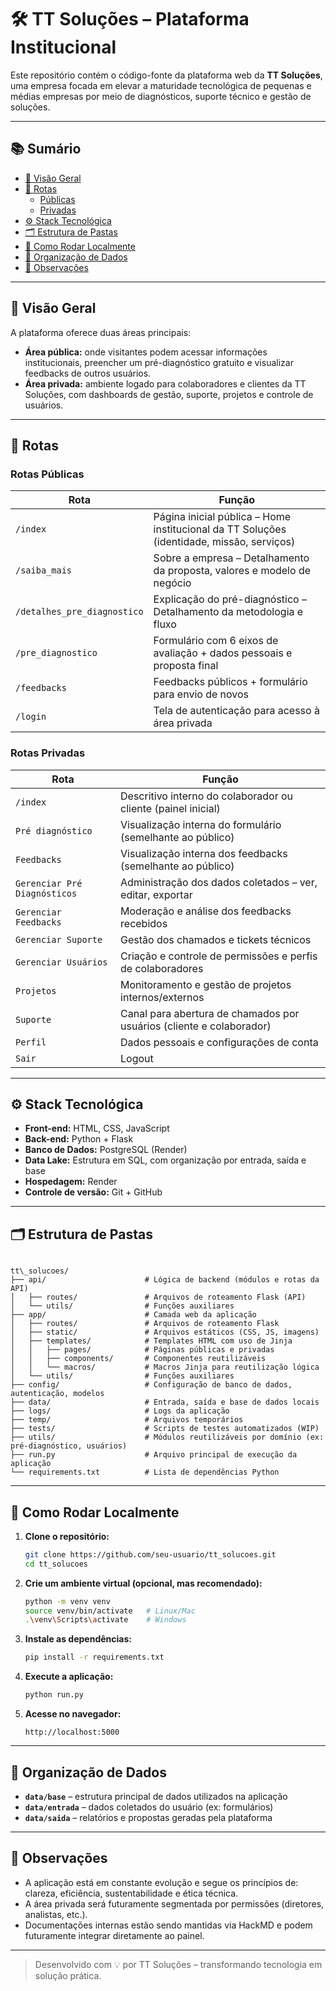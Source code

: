 # 🛠️ TT Soluções – Plataforma Institucional

Este repositório contém o código-fonte da plataforma web da **TT Soluções**, uma empresa focada em elevar a maturidade tecnológica de pequenas e médias empresas por meio de diagnósticos, suporte técnico e gestão de soluções.

---

## 📚 Sumário

- [🚀 Visão Geral](#visão-geral)
- [🔗 Rotas](#rotas)
  - [Públicas](#rotas-públicas)
  - [Privadas](#rotas-privadas)
- [⚙️ Stack Tecnológica](#stack-tecnológica)
- [🗂️ Estrutura de Pastas](#estrutura-de-pastas)
- [🧪 Como Rodar Localmente](#como-rodar-localmente)
- [📁 Organização de Dados](#organização-de-dados)
- [📌 Observações](#observações)

---

## 🚀 Visão Geral

A plataforma oferece duas áreas principais:

- **Área pública:** onde visitantes podem acessar informações institucionais, preencher um pré-diagnóstico gratuito e visualizar feedbacks de outros usuários.
- **Área privada:** ambiente logado para colaboradores e clientes da TT Soluções, com dashboards de gestão, suporte, projetos e controle de usuários.

---

## 🔗 Rotas

### Rotas Públicas

| Rota                        | Função                                                                                                                    |
| --------------------------- | ------------------------------------------------------------------------------------------------------------------------- |
| `/index`                    | Página inicial pública – Home institucional da TT Soluções (identidade, missão, serviços)                                |
| `/saiba_mais`               | Sobre a empresa – Detalhamento da proposta, valores e modelo de negócio                                                  |
| `/detalhes_pre_diagnostico`| Explicação do pré-diagnóstico – Detalhamento da metodologia e fluxo                                                      |
| `/pre_diagnostico`         | Formulário com 6 eixos de avaliação + dados pessoais e proposta final                                                    |
| `/feedbacks`               | Feedbacks públicos + formulário para envio de novos                                                                      |
| `/login`                   | Tela de autenticação para acesso à área privada                                                                          |

### Rotas Privadas

| Rota                         | Função                                                                                         |
| ---------------------------- | ---------------------------------------------------------------------------------------------- |
| `/index`                     | Descritivo interno do colaborador ou cliente (painel inicial)                                |
| `Pré diagnóstico`            | Visualização interna do formulário (semelhante ao público)                                   |
| `Feedbacks`                  | Visualização interna dos feedbacks (semelhante ao público)                                   |
| `Gerenciar Pré Diagnósticos` | Administração dos dados coletados – ver, editar, exportar                                    |
| `Gerenciar Feedbacks`        | Moderação e análise dos feedbacks recebidos                                                  |
| `Gerenciar Suporte`          | Gestão dos chamados e tickets técnicos                                                       |
| `Gerenciar Usuários`         | Criação e controle de permissões e perfis de colaboradores                                   |
| `Projetos`                   | Monitoramento e gestão de projetos internos/externos                                         |
| `Suporte`                    | Canal para abertura de chamados por usuários (cliente e colaborador)                         |
| `Perfil`                     | Dados pessoais e configurações de conta                                                      |
| `Sair`                       | Logout                                                                                       |

---

## ⚙️ Stack Tecnológica

- **Front-end:** HTML, CSS, JavaScript
- **Back-end:** Python + Flask
- **Banco de Dados:** PostgreSQL (Render)
- **Data Lake:** Estrutura em SQL, com organização por entrada, saída e base
- **Hospedagem:** Render
- **Controle de versão:** Git + GitHub

---

## 🗂️ Estrutura de Pastas

```

tt\_solucoes/
├── api/                      # Lógica de backend (módulos e rotas da API)
│   ├── routes/               # Arquivos de roteamento Flask (API)
│   └── utils/                # Funções auxiliares
├── app/                      # Camada web da aplicação
│   ├── routes/               # Arquivos de roteamento Flask
│   ├── static/               # Arquivos estáticos (CSS, JS, imagens)
│   ├── templates/            # Templates HTML com uso de Jinja
│   │   ├── pages/            # Páginas públicas e privadas
│   │   ├── components/       # Componentes reutilizáveis
│   │   └── macros/           # Macros Jinja para reutilização lógica
│   └── utils/                # Funções auxiliares
├── config/                   # Configuração de banco de dados, autenticação, modelos
├── data/                     # Entrada, saída e base de dados locais
├── logs/                     # Logs da aplicação
├── temp/                     # Arquivos temporários
├── tests/                    # Scripts de testes automatizados (WIP)
├── utils/                    # Módulos reutilizáveis por domínio (ex: pré-diagnóstico, usuários)
├── run.py                    # Arquivo principal de execução da aplicação
└── requirements.txt          # Lista de dependências Python

````

---

## 🧪 Como Rodar Localmente

1. **Clone o repositório:**

    ```bash
   git clone https://github.com/seu-usuario/tt_solucoes.git
   cd tt_solucoes
    ```

2. **Crie um ambiente virtual (opcional, mas recomendado):**

    ```bash
   python -m venv venv
   source venv/bin/activate   # Linux/Mac
   .\venv\Scripts\activate    # Windows
    ```

3. **Instale as dependências:**

    ```bash
   pip install -r requirements.txt
    ```

4. **Execute a aplicação:**

   ```bash
   python run.py
   ```

5. **Acesse no navegador:**

   ```
   http://localhost:5000
   ```

---

## 📁 Organização de Dados

* **`data/base`** – estrutura principal de dados utilizados na aplicação
* **`data/entrada`** – dados coletados do usuário (ex: formulários)
* **`data/saida`** – relatórios e propostas geradas pela plataforma

---

## 📌 Observações

* A aplicação está em constante evolução e segue os princípios de: clareza, eficiência, sustentabilidade e ética técnica.
* A área privada será futuramente segmentada por permissões (diretores, analistas, etc.).
* Documentações internas estão sendo mantidas via HackMD e podem futuramente integrar diretamente ao painel.

---

> Desenvolvido com 💡 por TT Soluções – transformando tecnologia em solução prática.

